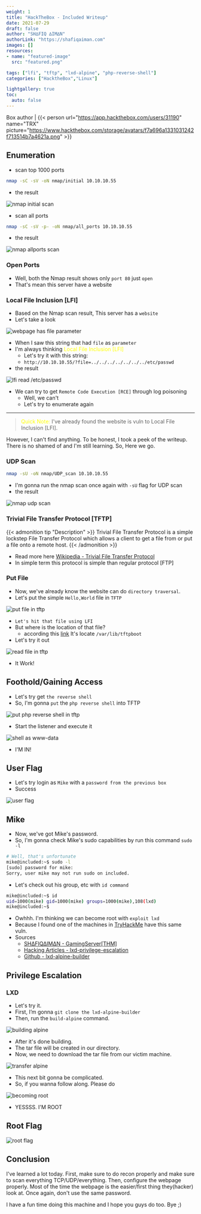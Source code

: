 ```yaml
---
weight: 1
title: "HackTheBox - Included Writeup"
date: 2021-07-29
draft: false
author: "SH∆FIQ ∆IM∆N"
authorLink: "https://shafiqaiman.com"
images: []
resources:
- name: "featured-image"
  src: "featured.png"

tags: ["lfi", "tftp", "lxd-alpine", "php-reverse-shell"]
categories: ["HacktheBox","Linux"]

lightgallery: true
toc:
  auto: false
---
```


Box author | {{< person url="https://app.hackthebox.com/users/31190" name="TRX" picture="https://www.hackthebox.com/storage/avatars/f7a696a1331031242f713514b7a4621a.png" >}}

<!--more-->

## Enumeration

- scan top 1000 ports

```bash
nmap -sC -sV -oN nmap/initial 10.10.10.55
```
- the result

![nmap initial scan](nmap_1000.png "nmap initial scan")

- scan all ports

```bash
nmap -sC -sV -p- -oN nmap/all_ports 10.10.10.55
```

- the result

![nmap allports scan](nmap_all_ports.png "nmap allports scan")

### Open Ports
- Well, both the Nmap result shows only `port 80` just `open`
- That's mean this server have a website

### Local File Inclusion [LFI]
- Based on the Nmap scan result, This server has a `website`
- Let's take a look

![webpage has file parameter](test.png "webpage has file parameter")

- When I saw this string that had `file` as `parameter`
- I'm always thinking <font color="yellow">Local File Inclusion [LFI]</font>
  - Let's try it with this string:
  - `http://10.10.10.55/?file=../../../../../../../etc/passwd`
- the result

![lfi read /etc/passwd](lfi_passwd.png "lfi read /etc/passwd")

- We can try to get `Remote Code Execution [RCE]` through log poisoning
  - Well, we can't
  - Let's try to enumerate again


<hr>

> <font color='yellow'>Quick Note:</font> I've already found the website is vuln to Local File Inclusion \[LFI\].


However, I can't find anything. To be honest, I took a peek of the writeup. There is no shamed of and I'm still learning. So, Here we go.

### UDP Scan
```bash
nmap -sU -oN nmap/UDP_scan 10.10.10.55
```
- I'm gonna run the nmap scan once again with `-sU` flag for UDP scan
- the result

![nmap udp scan](nmap_udp.png "nmap udp scan")

### Trivial File Transfer Protocol [TFTP]
{{< admonition tip "Description" >}}
Trivial File Transfer Protocol is a simple lockstep File Transfer Protocol which allows a client to get a file from or put a file onto a remote host.
{{< /admonition >}}


- Read more here [Wikipedia - Trivial File Transfer Protocol](https://en.wikipedia.org/wiki/Trivial_File_Transfer_Protocol)
- In simple term this protocol is simple than regular protocol \[FTP\]

### Put File
- Now, we've already know the website can do `directory traversal`.
- Let's put the simple `Hello,World` file in `TFTP`

![put file in tftp](tftp_cli.png "put file in tftp")

- `Let's hit that file using LFI`
- But where is the location of that file?
	- according this [link](https://www.quora.com/Where-is-the-TFTP-directory-in-Linux?share=1) It's locate `/var/lib/tftpboot`
- Let's try it out

![read file in tftp](hello.png "read file in tftp")

- It Work!

## Foothold/Gaining Access

- Let's try get `the reverse shell`
- So, I'm gonna `put` the `php reverse shell` into TFTP 

![put php reverse shell in tftp](rs.png "put php reverse shell in tftp")

- Start the listener and execute it

![shell as www-data](nc.png "shell as www-data")

- I'M IN!

## User Flag
- Let's try login as `Mike` with a `password from the previous box`
- Success

![user flag](user.png "user flag")

## Mike
- Now, we've got Mike's password.
- So, I'm gonna check Mike's sudo capabilities by run this command `sudo -l`

```bash
# Well, that's unfortunate
mike@included:~$ sudo -l
[sudo] password for mike: 
Sorry, user mike may not run sudo on included.
```

- Let's check out his group, etc with `id command`

```bash
mike@included:~$ id
uid=1000(mike) gid=1000(mike) groups=1000(mike),108(lxd)
mike@included:~$ 
```

- Owhhh. I'm thinking we can become root with `exploit lxd`
- Because I found one of the machines in [TryHackMe](https://shafiqaiman.com/posts/thm/gaming_server/) have this same vuln.
- Sources
    - [SH∆FIQ∆IM∆N - GamingServer[THM]](https://shafiqaiman.com/posts/thm/gaming_server/)
    - [Hacking Articles - lxd-privilege-escalation](https://www.hackingarticles.in/lxd-privilege-escalation/)
    - [Github - lxd-alpine-builder](https://github.com/saghul/lxd-alpine-builder)

## Privilege Escalation
### LXD
- Let's try it.
- First, I’m gonna `git clone the lxd-alpine-builder`
- Then, run the `build-alpine` command.

![building alpine](alpine.png "building alpine")

- After it's done building.
- The tar file will be created in our directory.
- Now, we need to download the tar file from our victim machine.

![transfer alpine](upload.png "transfer alpine")

- This next bit gonna be complicated.
- So, if you wanna follow along. Please do

![becoming root](rokok.png "becoming root")

- YESSSS. I'M ROOT

## Root Flag
![root flag](root.png "root flag")

## Conclusion
I've learned a lot today. First, make sure to do recon properly and make sure to scan everything TCP/UDP/everything. Then, configure the webpage properly. Most of the time the webpage is the easier/first thing they(hacker) look at. Once again, don't use the same password.

I have a fun time doing this machine and I hope you guys do too. Bye ;)